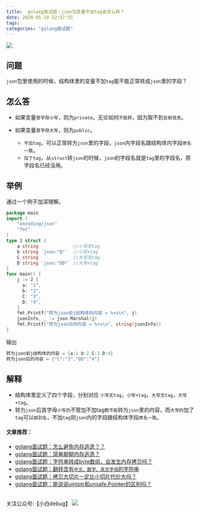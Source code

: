 ```yaml
---
title:  golang面试题：json包变量不加tag会怎么样？
date: 2020-05-18 22:57:55
tags:
categories: "golang面试题"
---
```


![](https://imgconvert.csdnimg.cn/aHR0cHM6Ly9pbWdrci5jbi1iai51ZmlsZW9zLmNvbS81MWY1ZjQ0NS04YzczLTQ1YTYtOTcxOS02NjI2M2Q4NDY2MTYucG5n?x-oss-process=image/format,png)
<!-- more -->

## 问题
`json`包里使用的时候，结构体里的变量不加`tag`能不能正常转成`json`里的字段？

## 怎么答
- 如果变量`首字母小写`，则为`private`。无论如何`不能转`，因为取不到`反射信息`。
  
- 如果变量`首字母大写`，则为`public`。
  - `不加tag`，可以正常转为`json`里的字段，`json`内字段名跟结构体内字段`原名一致`。
  - `加了tag`，从`struct`转`json`的时候，`json`的字段名就是`tag`里的字段名，原字段名已经没用。
  


## 举例
通过一个例子加深理解。
```go
package main
import (
    "encoding/json"
    "fmt"
)
type J struct {
    a string             //小写无tag
    b string `json:"B"`  //小写+tag
    C string             //大写无tag
    D string `json:"DD"` //大写+tag
}
func main() {
    j := J {
      a: "1",
      b: "2",
      C: "3",
      D: "4",
    }
    fmt.Printf("转为json前j结构体的内容 = %+v\n", j)
    jsonInfo, _ := json.Marshal(j)
    fmt.Printf("转为json后的内容 = %+v\n", string(jsonInfo))
}
```

输出
```go
转为json前j结构体的内容 = {a:1 b:2 C:3 D:4}
转为json后的内容 = {"C":"3","DD":"4"}
```


## 解释
- 结构体里定义了四个字段，分别对应 ```小写无tag```，```小写+tag```，```大写无tag```，```大写+tag```。
- 转为```json```后首字母```小写的```不管加不加tag```都不能```转为```json```里的内容，而```大写的```加了```tag```可以```取别名```，不加```tag```则```json```内的字段跟结构体字段```原名一致```。





#### 文章推荐： 
- [golang面试题：怎么避免内存逃逸？？](https://mp.weixin.qq.com/s?__biz=MzAwMDAxNjU4Mg==&mid=2247483692&idx=1&sn=d5d34fad7a4553e0b9d5714385b7af48&chksm=9aee2885ad99a193253c1e57bd361b3f5af643d3ba14f56f25c0c5551990c848c6f30a5ca23e&token=961196008&lang=zh_CN#rd) 
- [golang面试题：简单聊聊内存逃逸？](https://mp.weixin.qq.com/s?__biz=MzAwMDAxNjU4Mg==&mid=2247483686&idx=1&sn=e48c51107191f02da5751a19a54f7d41&chksm=9aee288fad99a199c126d5ff735af7320356ce4bb5753ae59ac6231e596354499414b5705b79&token=2092782362&lang=zh_CN#rd) 
- [golang面试题：字符串转成byte数组，会发生内存拷贝吗？](https://mp.weixin.qq.com/s?__biz=MzAwMDAxNjU4Mg==&mid=2247483669&idx=1&sn=88f754ddabc04eb3f66ba8ac37ee1461&chksm=9aee28bcad99a1aa1ada41cfccaffc7ef4719a9bc11c1bef45b7d1b5427c1faa12d8d0c3156f&token=2092782362&lang=zh_CN#rd)  
- [golang面试题：翻转含有`中文、数字、英文字母`的字符串](https://mp.weixin.qq.com/s?__biz=MzAwMDAxNjU4Mg==&mid=2247483664&idx=1&sn=23a0cf8a78b1d9c30b2e3bc102bf421e&chksm=9aee28b9ad99a1af6c879ba4b1f6439e4c21c363f0a668f322c082ca334b62255507828f66d4&token=2092782362&lang=zh_CN#rd)  
- [golang面试题：拷贝大切片一定比小切片代价大吗？](https://mp.weixin.qq.com/s?__biz=MzAwMDAxNjU4Mg==&mid=2247483674&idx=1&sn=ce4b5fee48c54ff69127ef2bd5d91427&chksm=9aee28b3ad99a1a57eed7651a16fd4bdc35ff23937e423c5e1322a234652fd135f1a16abbece&token=2092782362&lang=zh_CN#rd)   
- [golang面试题：能说说uintptr和unsafe.Pointer的区别吗？](https://mp.weixin.qq.com/s?__biz=MzAwMDAxNjU4Mg==&mid=2247483679&idx=1&sn=7075859e59741b1d0a81dc472b8ce45f&chksm=9aee28b6ad99a1a0599416886660d9ea56bd7fec18841af0e5fe86c3daea3973732a83d7eabb&token=2092782362&lang=zh_CN#rd)

###### 
关注公众号:【小白debug】
![](https://xiaobaidebug.oss-cn-hangzhou.aliyuncs.com/image/默认标题_动态横版二维码_2021-03-19-0.gif)




